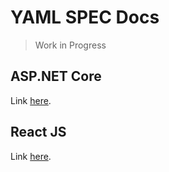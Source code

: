 # YAML SPEC Docs
> Work in Progress

## ASP.NET Core
Link [here](./asp-net-core/asp-net-core.md).

## React JS
Link [here](./react-js/react-js.md).